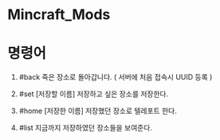 # Mincraft_Mods

# 명령어

1. #back
죽은 장소로 돌아갑니다. ( 서버에 처음 접속시 UUID 등록 )

2. #set [저장할 이름]
저장하고 싶은 장소를 저장한다.

3. #home [저장한 이름]
저장했던 장소로 텔레포트 한다.

4. #list
지금까지 저장하였던 장소들을 보여준다.
